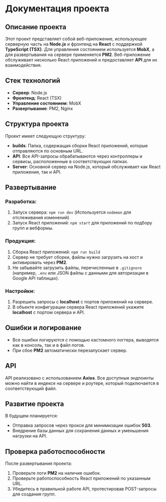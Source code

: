 # Документация проекта

## Описание проекта
Этот проект представляет собой веб-приложение, использующее серверную часть на **Node.js** и фронтенд на **React** с поддержкой **TypeScript (TSX)**. Для управления состоянием используется **MobX**, а для развертывания на сервере применяется **PM2**. Веб-приложение обслуживает несколько React приложений и предоставляет **API** для их взаимодействия.

## Стек технологий
- **Сервер**: Node.js
- **Фронтенд**: React (TSX)
- **Управление состоянием**: MobX
- **Развертывание**: PM2, Nginx

## Структура проекта
Проект имеет следующую структуру:
- **builds**: Папка, содержащая сборки React приложений, которые отправляются по основным URL.
- **API**: Все API-запросы обрабатываются через контроллеры и сервисы, расположенные в соответствующих папках.
- **Server**: Основной сервер на Node.js, который обслуживает как React приложения, так и API.

## Развертывание

### Разработка:
1. Запуск сервера:
`npm run dev`
(Используется `nodemon` для отслеживания изменений)
2. Запуск React приложений:
`npm start`
для приложений по подбору групп и вебформы.

### Продукция:
1. Сборка React приложений:
`npm run build`
2. Сервер не требует сборки, файлы нужно загрузить на хост и активировать через **PM2**.
3. Не забывайте загрузить файлы, перечисленные в `.gitignore` (например, `.env` или JSON файлы с данными для авторизации в Google API таблицах).

### Настройки:
1. Разрешить запросы с **localhost** с портов приложений на сервере.
2. В объекте конфигурации сервера React приложений укажите **localhost** с портом сервера и API.

## Ошибки и логирование
- Все ошибки логируются с помощью кастомного логгера, выводятся как в консоль, так и в файл логов.
- При сбое **PM2** автоматически перезапускает сервер.

## API
API реализовано с использованием **Axios**. Все доступные эндпоинты можно найти в индексе на сервере и роутере, который подключается в соответствующий файл.

## Развитие проекта
В будущем планируется:
- Отправка запросов через прокси для минимизации ошибок **503**.
- Внедрение базы данных для сохранения данных и уменьшения нагрузки на API.

## Проверка работоспособности
После развертывания проекта:
1. Проверьте логи **PM2** на наличие ошибок.
2. Проверьте работоспособность React приложений по указанным URL.
3. Убедитесь в правильной работе API, протестировав POST-запросы для создания групп.
